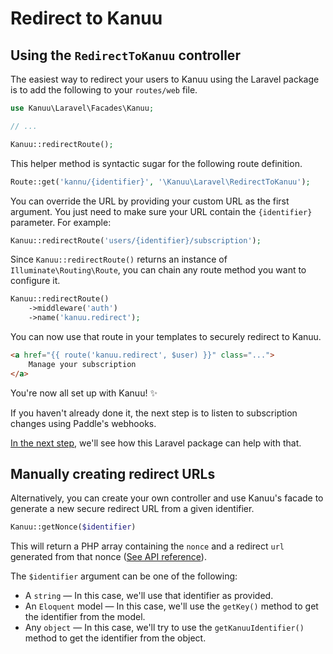 # Redirect to Kanuu

## Using the `RedirectToKanuu` controller
The easiest way to redirect your users to Kanuu using the Laravel package is to add the following to your `routes/web` file.

```php
use Kanuu\Laravel\Facades\Kanuu;

// ...

Kanuu::redirectRoute();
```

This helper method is syntactic sugar for the following route definition.

```php
Route::get('kannu/{identifier}', '\Kanuu\Laravel\RedirectToKanuu');
```

You can override the URL by providing your custom URL as the first argument. You just need to make sure your URL contain the `{identifier}` parameter. For example:

```php
Kanuu::redirectRoute('users/{identifier}/subscription');
```

Since `Kanuu::redirectRoute()` returns an instance of `Illuminate\Routing\Route`, you can chain any route method you want to configure it.

```php
Kanuu::redirectRoute()
    ->middleware('auth')
    ->name('kanuu.redirect');
```

You can now use that route in your templates to securely redirect to Kanuu.

```html
<a href="{{ route('kanuu.redirect', $user) }}" class="...">
    Manage your subscription
</a>
```

You're now all set up with Kanuu! :sparkles:

If you haven't already done it, the next step is to listen to subscription changes using Paddle's webhooks.

[In the next step](./webhook-helpers), we'll see how this Laravel package can help with that.

## Manually creating redirect URLs

Alternatively, you can create your own controller and use Kanuu's facade to generate a new secure redirect URL from a given identifier.

```php
Kanuu::getNonce($identifier)
```

This will return a PHP array containing the `nonce` and a redirect `url` generated from that nonce ([See API reference](/api/create-nonce)).

The `$identifier` argument can be one of the following:
- A `string` — In this case, we'll use that identifier as provided.
- An `Eloquent` model — In this case, we'll use the `getKey()` method to get the identifier from the model.
- Any `object` — In this case, we'll try to use the `getKanuuIdentifier()` method to get the identifier from the object.
